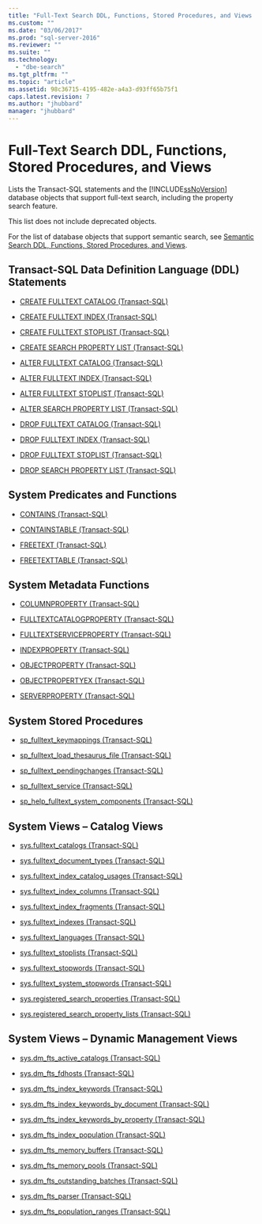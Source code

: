 ```yaml
---
title: "Full-Text Search DDL, Functions, Stored Procedures, and Views | Microsoft Docs"
ms.custom: ""
ms.date: "03/06/2017"
ms.prod: "sql-server-2016"
ms.reviewer: ""
ms.suite: ""
ms.technology: 
  - "dbe-search"
ms.tgt_pltfrm: ""
ms.topic: "article"
ms.assetid: 98c36715-4195-482e-a4a3-d93ff65b75f1
caps.latest.revision: 7
ms.author: "jhubbard"
manager: "jhubbard"
---
```

# Full-Text Search DDL, Functions, Stored Procedures, and Views
  Lists the Transact-SQL statements and the [!INCLUDE[ssNoVersion](../../advanced-analytics/r-services/includes/ssnoversion-md.md)] database objects that support full-text search, including the property search feature.  
  
 This list does not include deprecated objects.  
  
 For the list of database objects that support semantic search, see [Semantic Search DDL, Functions, Stored Procedures, and Views](../../relational-databases/search/semantic-search-ddl-functions-stored-procedures-and-views.md).  
  
##  <a name="ddl"></a> Transact-SQL Data Definition Language (DDL) Statements  
  
-   [CREATE FULLTEXT CATALOG &#40;Transact-SQL&#41;](../../t-sql/statements/create-fulltext-catalog-transact-sql.md)  
  
-   [CREATE FULLTEXT INDEX &#40;Transact-SQL&#41;](../../t-sql/statements/create-fulltext-index-transact-sql.md)  
  
-   [CREATE FULLTEXT STOPLIST &#40;Transact-SQL&#41;](../../t-sql/statements/create-fulltext-stoplist-transact-sql.md)  
  
-   [CREATE SEARCH PROPERTY LIST &#40;Transact-SQL&#41;](../../t-sql/statements/create-search-property-list-transact-sql.md)  
  
-   [ALTER FULLTEXT CATALOG &#40;Transact-SQL&#41;](../../t-sql/statements/alter-fulltext-catalog-transact-sql.md)  
  
-   [ALTER FULLTEXT INDEX &#40;Transact-SQL&#41;](../../t-sql/statements/alter-fulltext-index-transact-sql.md)  
  
-   [ALTER FULLTEXT STOPLIST &#40;Transact-SQL&#41;](../../t-sql/statements/alter-fulltext-stoplist-transact-sql.md)  
  
-   [ALTER SEARCH PROPERTY LIST &#40;Transact-SQL&#41;](../../t-sql/statements/alter-search-property-list-transact-sql.md)  
  
-   [DROP FULLTEXT CATALOG &#40;Transact-SQL&#41;](../../t-sql/statements/drop-fulltext-catalog-transact-sql.md)  
  
-   [DROP FULLTEXT INDEX &#40;Transact-SQL&#41;](../../t-sql/statements/drop-fulltext-index-transact-sql.md)  
  
-   [DROP FULLTEXT STOPLIST &#40;Transact-SQL&#41;](../../t-sql/statements/drop-fulltext-stoplist-transact-sql.md)  
  
-   [DROP SEARCH PROPERTY LIST &#40;Transact-SQL&#41;](../../t-sql/statements/drop-search-property-list-transact-sql.md)  
  
##  <a name="func"></a> System Predicates and Functions  
  
-   [CONTAINS &#40;Transact-SQL&#41;](../Topic/CONTAINS%20\(Transact-SQL\).md)  
  
-   [CONTAINSTABLE &#40;Transact-SQL&#41;](../../relational-databases/reference/system-functions/containstable-transact-sql.md)  
  
-   [FREETEXT &#40;Transact-SQL&#41;](../Topic/FREETEXT%20\(Transact-SQL\).md)  
  
-   [FREETEXTTABLE &#40;Transact-SQL&#41;](../../relational-databases/reference/system-functions/freetexttable-transact-sql.md)  
  
##  <a name="meta"></a> System Metadata Functions  
  
-   [COLUMNPROPERTY &#40;Transact-SQL&#41;](../../t-sql/functions/columnproperty-transact-sql.md)  
  
-   [FULLTEXTCATALOGPROPERTY &#40;Transact-SQL&#41;](../../t-sql/functions/fulltextcatalogproperty-transact-sql.md)  
  
-   [FULLTEXTSERVICEPROPERTY &#40;Transact-SQL&#41;](../../t-sql/functions/fulltextserviceproperty-transact-sql.md)  
  
-   [INDEXPROPERTY &#40;Transact-SQL&#41;](../../t-sql/functions/indexproperty-transact-sql.md)  
  
-   [OBJECTPROPERTY &#40;Transact-SQL&#41;](../../t-sql/functions/objectproperty-transact-sql.md)  
  
-   [OBJECTPROPERTYEX &#40;Transact-SQL&#41;](../../t-sql/functions/objectpropertyex-transact-sql.md)  
  
-   [SERVERPROPERTY &#40;Transact-SQL&#41;](../../t-sql/functions/serverproperty-transact-sql.md)  
  
##  <a name="proc"></a> System Stored Procedures  
  
-   [sp_fulltext_keymappings &#40;Transact-SQL&#41;](../../relational-databases/reference/system-stored-procedures/sp-fulltext-keymappings-transact-sql.md)  
  
-   [sp_fulltext_load_thesaurus_file &#40;Transact-SQL&#41;](../../relational-databases/reference/system-stored-procedures/sp-fulltext-load-thesaurus-file-transact-sql.md)  
  
-   [sp_fulltext_pendingchanges &#40;Transact-SQL&#41;](../../relational-databases/reference/system-stored-procedures/sp-fulltext-pendingchanges-transact-sql.md)  
  
-   [sp_fulltext_service &#40;Transact-SQL&#41;](../../relational-databases/reference/system-stored-procedures/sp-fulltext-service-transact-sql.md)  
  
-   [sp_help_fulltext_system_components &#40;Transact-SQL&#41;](../../relational-databases/reference/system-stored-procedures/sp-help-fulltext-system-components-transact-sql.md)  
  
##  <a name="cat"></a> System Views – Catalog Views  
  
-   [sys.fulltext_catalogs &#40;Transact-SQL&#41;](../../relational-databases/reference/system-catalog-views/sys.fulltext-catalogs-transact-sql.md)  
  
-   [sys.fulltext_document_types &#40;Transact-SQL&#41;](../../relational-databases/reference/system-catalog-views/sys.fulltext-document-types-transact-sql.md)  
  
-   [sys.fulltext_index_catalog_usages &#40;Transact-SQL&#41;](../../relational-databases/reference/system-catalog-views/sys.fulltext-index-catalog-usages-transact-sql.md)  
  
-   [sys.fulltext_index_columns &#40;Transact-SQL&#41;](../../relational-databases/reference/system-catalog-views/sys.fulltext-index-columns-transact-sql.md)  
  
-   [sys.fulltext_index_fragments &#40;Transact-SQL&#41;](../../relational-databases/reference/system-catalog-views/sys.fulltext-index-fragments-transact-sql.md)  
  
-   [sys.fulltext_indexes &#40;Transact-SQL&#41;](../../relational-databases/reference/system-catalog-views/sys.fulltext-indexes-transact-sql.md)  
  
-   [sys.fulltext_languages &#40;Transact-SQL&#41;](../../relational-databases/reference/system-catalog-views/sys.fulltext-languages-transact-sql.md)  
  
-   [sys.fulltext_stoplists &#40;Transact-SQL&#41;](../../relational-databases/reference/system-catalog-views/sys.fulltext-stoplists-transact-sql.md)  
  
-   [sys.fulltext_stopwords &#40;Transact-SQL&#41;](../../relational-databases/reference/system-catalog-views/sys.fulltext-stopwords-transact-sql.md)  
  
-   [sys.fulltext_system_stopwords &#40;Transact-SQL&#41;](../../relational-databases/reference/system-catalog-views/sys.fulltext-system-stopwords-transact-sql.md)  
  
-   [sys.registered_search_properties &#40;Transact-SQL&#41;](../../relational-databases/reference/system-catalog-views/sys.registered-search-properties-transact-sql.md)  
  
-   [sys.registered_search_property_lists &#40;Transact-SQL&#41;](../../relational-databases/reference/system-catalog-views/sys.registered-search-property-lists-transact-sql.md)  
  
##  <a name="dmv"></a> System Views – Dynamic Management Views  
  
-   [sys.dm_fts_active_catalogs &#40;Transact-SQL&#41;](../../relational-databases/reference/system-dynamic-management-views/sys.dm-fts-active-catalogs-transact-sql.md)  
  
-   [sys.dm_fts_fdhosts &#40;Transact-SQL&#41;](../../relational-databases/reference/system-dynamic-management-views/sys.dm-fts-fdhosts-transact-sql.md)  
  
-   [sys.dm_fts_index_keywords &#40;Transact-SQL&#41;](../../relational-databases/reference/system-dynamic-management-views/sys.dm-fts-index-keywords-transact-sql.md)  
  
-   [sys.dm_fts_index_keywords_by_document &#40;Transact-SQL&#41;](../../relational-databases/reference/system-dynamic-management-views/sys.dm-fts-index-keywords-by-document-transact-sql.md)  
  
-   [sys.dm_fts_index_keywords_by_property &#40;Transact-SQL&#41;](../../relational-databases/reference/system-dynamic-management-views/sys.dm-fts-index-keywords-by-property-transact-sql.md)  
  
-   [sys.dm_fts_index_population &#40;Transact-SQL&#41;](../../relational-databases/reference/system-dynamic-management-views/sys.dm-fts-index-population-transact-sql.md)  
  
-   [sys.dm_fts_memory_buffers &#40;Transact-SQL&#41;](../../relational-databases/reference/system-dynamic-management-views/sys.dm-fts-memory-buffers-transact-sql.md)  
  
-   [sys.dm_fts_memory_pools &#40;Transact-SQL&#41;](../../relational-databases/reference/system-dynamic-management-views/sys.dm-fts-memory-pools-transact-sql.md)  
  
-   [sys.dm_fts_outstanding_batches &#40;Transact-SQL&#41;](../../relational-databases/reference/system-dynamic-management-views/sys.dm-fts-outstanding-batches-transact-sql.md)  
  
-   [sys.dm_fts_parser &#40;Transact-SQL&#41;](../../relational-databases/reference/system-dynamic-management-views/sys.dm-fts-parser-transact-sql.md)  
  
-   [sys.dm_fts_population_ranges &#40;Transact-SQL&#41;](../../relational-databases/reference/system-dynamic-management-views/sys.dm-fts-population-ranges-transact-sql.md)  
  
  